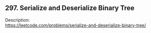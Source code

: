 ## 297. Serialize and Deserialize Binary Tree

Description:  
https://leetcode.com/problems/serialize-and-deserialize-binary-tree/